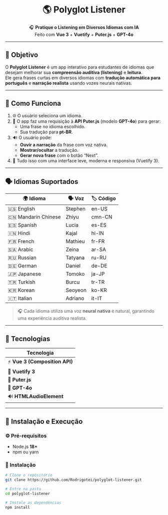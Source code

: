 <h1 align="center">🌎 Polyglot Listener</h1>
<p align="center">
🎧 <b>Pratique o Listening em Diversos Idiomas com IA</b>  
<br>
Feito com <b>Vue 3</b> + <b>Vuetify</b> + <b>Puter.js</b> + <b>GPT-4o</b>
</p>

---

## 🎯 Objetivo

O **Polyglot Listener** é um app interativo para estudantes de idiomas que desejam melhorar sua **compreensão auditiva (listening)** e **leitura**.  
Ele gera frases curtas em diversos idiomas com **tradução automática para português** e **narração realista** usando vozes neurais nativas.

---

## 🧠 Como Funciona

1. 🌐 O usuário seleciona um idioma.  
2. 🤖 O app faz uma requisição à **API Puter.js** (modelo **GPT-4o**) para gerar:
   - Uma frase no idioma escolhido.
   - Sua tradução para **pt-BR**.
3. 🔊 O usuário pode:
   - **Ouvir a narração** da frase com voz nativa.
   - **Mostrar/ocultar** a tradução.
   - **Gerar nova frase** com o botão “Next”.
4. 🧩 Tudo isso com uma interface leve, moderna e responsiva (Vuetify 3).

---

## 🗣️ Idiomas Suportados

| 🌍 Idioma | 🗣️ Voz | 🏷️ Código |
|-----------|---------|------------|
| 🇺🇸 English | Stephen | en-US |
| 🇨🇳 Mandarin Chinese | Zhiyu | cmn-CN |
| 🇪🇸 Spanish | Lucia | es-ES |
| 🇮🇳 Hindi | Kajal | hi-IN |
| 🇫🇷 French | Mathieu | fr-FR |
| 🇸🇦 Arabic | Zeina | ar-SA |
| 🇷🇺 Russian | Tatyana | ru-RU |
| 🇩🇪 German | Daniel | de-DE |
| 🇯🇵 Japanese | Tomoko | ja-JP |
| 🇹🇷 Turkish | Burcu | tr-TR |
| 🇰🇷 Korean | Seoyeon | ko-KR |
| 🇮🇹 Italian | Adriano | it-IT |

> 🎧 Cada idioma utiliza uma voz **neural nativa** e natural, garantindo uma experiência auditiva realista.

---

## 🧩 Tecnologias

| Tecnologia | 
|-------------|
| ⚡ **Vue 3 (Composition API)** |
| 🎨 **Vuetify 3** |
| 🤖 **Puter.js** |
| 🧠 **GPT-4o** |
| 🔊 **HTMLAudioElement** |

---

## 🚀 Instalação e Execução

### ⚙️ Pré-requisitos
- Node.js **18+**
- npm ou yarn

### 🧱 Instalação

```bash
# Clone o repositório
git clone https://github.com/Rodrigotei/polyglot-listener.git

# Entre na pasta
cd polyglot-listener

# Instale as dependências
npm install
